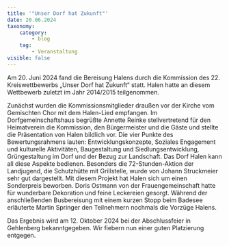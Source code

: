 ```yaml
---
title: '"Unser Dorf hat Zukunft"'
date: 20.06.2024
taxonomy:
    category:
        - blog
    tag:
        - Veranstaltung
visible: false
---
```


Am 20. Juni 2024 fand die Bereisung Halens durch die Kommission des 22. Kreiswettbewerbs „Unser Dorf hat Zukunft“ statt. Halen hatte an diesem Wettbewerb zuletzt im Jahr 2014/2015 teilgenommen.

Zunächst wurden die Kommissionsmitglieder draußen vor der Kirche vom Gemischten Chor mit dem Halen-Lied empfangen. Im Dorfgemeinschaftshaus begrüßte Annette Reinke stellvertretend für den Heimatverein die Kommission, den Bürgermeister und die Gäste und stellte die Präsentation von Halen bildlich vor. Die vier Punkte des Bewertungsrahmens lauten: Entwicklungskonzepte, Soziales Engagement und kulturelle Aktivitäten, Baugestaltung und Siedlungsentwicklung, Grüngestaltung im Dorf und der Bezug zur Landschaft. Das Dorf Halen kann all diese Aspekte bedienen. Besonders die 72-Stunden-Aktion der Landjugend, die Schutzhütte mit Grillstelle, wurde von Johann Struckmeier sehr gut dargestellt. Mit diesem Projekt hat Halen sich um einen Sonderpreis beworben. Doris Ostmann von der Frauengemeinschaft hatte für wunderbare Dekoration und feine Leckereien gesorgt. Während der anschließenden Busbereisung mit einem kurzen Stopp beim Badesee erläuterte Martin Springer den Teilnehmern nochmals die Vorzüge Halens.

Das Ergebnis wird am 12. Oktober 2024 bei der Abschlussfeier in Gehlenberg bekanntgegeben. Wir fiebern nun einer guten Platzierung entgegen.
